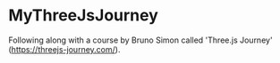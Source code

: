 # MyThreeJsJourney
Following along with a course by Bruno Simon called 'Three.js Journey' (https://threejs-journey.com/).
